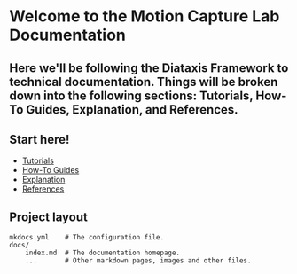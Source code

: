 # Welcome to the Motion Capture Lab Documentation

## Here we'll be following the Diataxis Framework to technical documentation. Things will be broken down into the following sections: Tutorials, How-To Guides, Explanation, and References.  

## Start here!

* [Tutorials]()
* [How-To Guides]()
* [Explanation]()
* [References]()


## Project layout

    mkdocs.yml    # The configuration file.
    docs/
        index.md  # The documentation homepage.
        ...       # Other markdown pages, images and other files.
